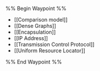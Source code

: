 %% Begin Waypoint %%
- [[Comparison model]]
- [[Dense Graphs]]
- [[Encapsulation]]
- [[IP Address]]
- [[Transmission Control Protocol]]
- [[Uniform Resource Locator]]

%% End Waypoint %%
